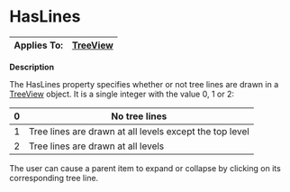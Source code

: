 




<h1 class="heading"><span class="name">HasLines</span></h1>

| Applies To: | [TreeView](./treeview.md) |
| --- | ---  |


**Description**


The HasLines property specifies whether or not tree lines are drawn in a [TreeView](./treeview.md) object. It is a single integer with the value 0, 1 or 2:


| 0 | No tree lines |
| --- | ---  |
| 1 | Tree lines are drawn at all levels except the top level |
| 2 | Tree lines are drawn at all levels |


The user can cause a parent item to expand or collapse 
by clicking on its corresponding tree line.



